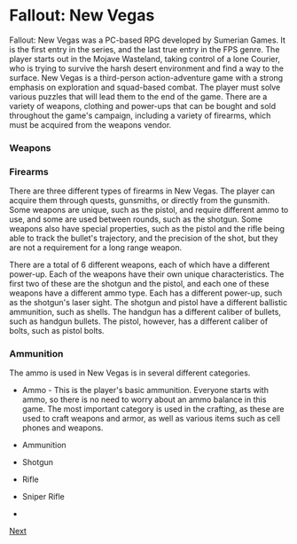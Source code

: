 # Fallout: New Vegas

Fallout: New Vegas was a PC-based RPG developed by Sumerian Games. It is the first entry in the series, and the last true entry in the FPS genre. The player starts out in the Mojave Wasteland, taking control of a lone Courier, who is trying to survive the harsh desert environment and find a way to the surface. New Vegas is a third-person action-adventure game with a strong emphasis on exploration and squad-based combat. The player must solve various puzzles that will lead them to the end of the game. There are a variety of weapons, clothing and power-ups that can be bought and sold throughout the game's campaign, including a variety of firearms, which must be acquired from the weapons vendor.

### Weapons

### Firearms

There are three different types of firearms in New Vegas. The player can acquire them through quests, gunsmiths, or directly from the gunsmith. Some weapons are unique, such as the pistol, and require different ammo to use, and some are used between rounds, such as the shotgun. Some weapons also have special properties, such as the pistol and the rifle being able to track the bullet's trajectory, and the precision of the shot, but they are not a requirement for a long range weapon.

There are a total of 6 different weapons, each of which have a different power-up. Each of the weapons have their own unique characteristics. The first two of these are the shotgun and the pistol, and each one of these weapons have a different ammo type. Each has a different power-up, such as the shotgun's laser sight. The shotgun and pistol have a different ballistic ammunition, such as shells. The handgun has a different caliber of bullets, such as handgun bullets. The pistol, however, has a different caliber of bolts, such as pistol bolts.

### Ammunition

The ammo is used in New Vegas is in several different categories.

*   Ammo - This is the player's basic ammunition. Everyone starts with ammo, so there is no need to worry about an ammo balance in this game. The most important category is used in the crafting, as these are used to craft weapons and armor, as well as various items such as cell phones and weapons.

*   Ammunition

*   Shotgun

*   Rifle

*   Sniper Rifle

*

[Next](459.md)